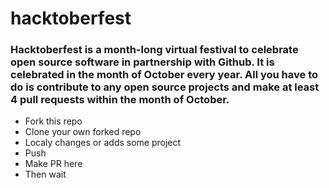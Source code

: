 # hacktoberfest


### Hacktoberfest is a month-long virtual festival to celebrate open source software in partnership with Github. It is celebrated in the month of October every year. All you have to do is contribute to any open source projects and make at least 4 pull requests within the month of October.

- Fork this repo
- Clone your own forked repo
- Localy changes or adds some project
- Push
- Make PR here
- Then wait